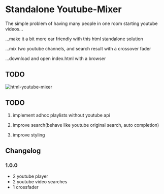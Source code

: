# Standalone Youtube-Mixer #
The simple problem of having many people in one room starting youtube videos...



...make it a bit more ear friendly with this html standalone solution

...mix two youtube channels, and search result with a crossover fader

...download and open index.html with a browser


## TODO ##

![html-youtube-mixer](https://raw.github.com/monotom/html-youtube-mixer/master/img/screenshot.jpg)


## TODO ##
1. implement adhoc playlists without youtube api

1. improve search(behave like youtube original search, auto completion)

1. improve styling



## Changelog ##
### 1.0.0 ###
  * 2 youtube player
  * 2 youtube video searches
  * 1 crossfader
